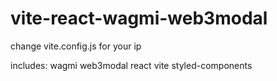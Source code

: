 # vite-react-wagmi-web3modal

change vite.config.js for your ip

includes:
 wagmi
 web3modal
 react
 vite
 styled-components
 
